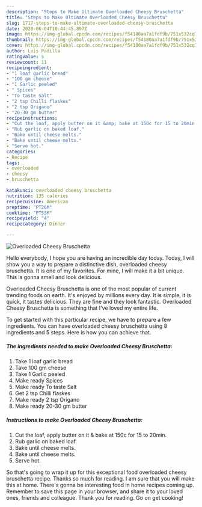 ```yaml
---
description: "Steps to Make Ultimate Overloaded Cheesy Bruschetta"
title: "Steps to Make Ultimate Overloaded Cheesy Bruschetta"
slug: 1717-steps-to-make-ultimate-overloaded-cheesy-bruschetta
date: 2020-06-04T10:44:45.897Z
image: https://img-global.cpcdn.com/recipes/f54180aa7a1fdf9b/751x532cq70/overloaded-cheesy-bruschetta-recipe-main-photo.jpg
thumbnail: https://img-global.cpcdn.com/recipes/f54180aa7a1fdf9b/751x532cq70/overloaded-cheesy-bruschetta-recipe-main-photo.jpg
cover: https://img-global.cpcdn.com/recipes/f54180aa7a1fdf9b/751x532cq70/overloaded-cheesy-bruschetta-recipe-main-photo.jpg
author: Luis Padilla
ratingvalue: 5
reviewcount: 11
recipeingredient:
- "1 loaf garlic bread"
- "100 gm cheese"
- "1 Garlic peeled"
- " Spices"
- "To taste Salt"
- "2 tsp Chilli flaskes"
- "2 tsp Origano"
- "20-30 gm butter"
recipeinstructions:
- "Cut the loaf, apply butter on it &amp; bake at 150c for 15 to 20min."
- "Rub garlic on baked loaf."
- "Bake until cheese melts."
- "Bake until cheese melts."
- "Serve hot."
categories:
- Recipe
tags:
- overloaded
- cheesy
- bruschetta

katakunci: overloaded cheesy bruschetta 
nutrition: 135 calories
recipecuisine: American
preptime: "PT26M"
cooktime: "PT53M"
recipeyield: "4"
recipecategory: Dinner

---
```



![Overloaded Cheesy Bruschetta](https://img-global.cpcdn.com/recipes/f54180aa7a1fdf9b/751x532cq70/overloaded-cheesy-bruschetta-recipe-main-photo.jpg)

Hello everybody, I hope you are having an incredible day today. Today, I will show you a way to prepare a distinctive dish, overloaded cheesy bruschetta. It is one of my favorites. For mine, I will make it a bit unique. This is gonna smell and look delicious.

Overloaded Cheesy Bruschetta is one of the most popular of current trending foods on earth. It's enjoyed by millions every day. It is simple, it is quick, it tastes delicious. They are fine and they look fantastic. Overloaded Cheesy Bruschetta is something that I've loved my entire life.




To get started with this particular recipe, we have to prepare a few ingredients. You can have overloaded cheesy bruschetta using 8 ingredients and 5 steps. Here is how you can achieve that.

<!--inarticleads1-->

##### The ingredients needed to make Overloaded Cheesy Bruschetta:

1. Take 1 loaf garlic bread
1. Take 100 gm cheese
1. Take 1 Garlic peeled
1. Make ready  Spices
1. Make ready To taste Salt
1. Get 2 tsp Chilli flaskes
1. Make ready 2 tsp Origano
1. Make ready 20-30 gm butter




<!--inarticleads2-->

##### Instructions to make Overloaded Cheesy Bruschetta:

1. Cut the loaf, apply butter on it &amp; bake at 150c for 15 to 20min.
1. Rub garlic on baked loaf.
1. Bake until cheese melts.
1. Bake until cheese melts.
1. Serve hot.




So that's going to wrap it up for this exceptional food overloaded cheesy bruschetta recipe. Thanks so much for reading. I am sure that you will make this at home. There's gonna be interesting food in home recipes coming up. Remember to save this page in your browser, and share it to your loved ones, friends and colleague. Thank you for reading. Go on get cooking!
